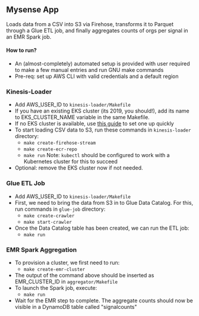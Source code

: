 ## Mysense App
Loads data from a CSV into S3 via Firehose, transforms it to Parquet through a 
Glue ETL job, and finally aggregates counts of orgs per signal in an EMR Spark job.

#### How to run? 
 - An (almost-completely) automated setup is provided with user required to make a few manual entries and run GNU make commands
 - Pre-req: set up AWS CLI with valid credentials and a default region

### Kinesis-Loader
 - Add AWS_USER_ID to `kinesis-loader/Makefile`
 - If you have an existing EKS cluster (its 2019, you should!), add its name to EKS_CLUSTER_NAME variable in the same Makefile. 
 - If no EKS cluster is available, use [this guide](https://hackernoon.com/quickly-spin-up-an-aws-eks-kubernetes-cluster-using-cloudformation-3d59c56b292e) to set one up quickly 
 - To start loading CSV data to S3, run these commands in `kinesis-loader` directory: 
   - `make create-firehose-stream`
   - `make create-ecr-repo`
   - `make run` Note: `kubectl` should be configured to work with a Kubernetes cluster for this to succeed
 - Optional: remove the EKS cluster now if not needed.

### Glue ETL Job
 - Add AWS_USER_ID to `kinesis-loader/Makefile`
 - First, we need to bring the data from S3 in to Glue Data Catalog. For this, run commands in `glue-job` directory: 
    - `make create-crawler` 
    - `make start-crawler`
 - Once the Data Catalog table has been created, we can run the ETL job: 
    - `make run`
 
### EMR Spark Aggregation
 - To provision a cluster, we first need to run: 
    - `make create-emr-cluster`
 - The output of the command above should be inserted as EMR_CLUSTER_ID in `aggregator/Makefile`
 - To launch the Spark job, execute: 
    - `make run`
 - Wait for the EMR step to complete. The aggregate counts should now be visible in a DynamoDB table called "signalcounts"
  